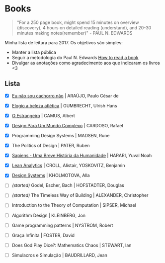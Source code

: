 # Books

> "For a 250 page book, might spend 15 minutes on overview (discovery), 4 hours on detailed reading (understand), and 20-30 minutes making notes(remember)" - PAUL N. EDWARDS


Minha lista de leitura para 2017. Os objetivos são simples:

* Manter a lista pública
* Seguir a metodologia do Paul N. Edwards [How to read a book](http://pne.people.si.umich.edu/PDF/howtoread.pdf)
* Divulgar as anotações como agradecimento aos que indicaram os livros <3

## Lista

- [x] [Eu não sou cachorro não](2017-03-05.md) | ARAÚJO, Paulo César de
- [x] [Elogio a beleza atlética](2017-03-18.md) | GUMBRECHT, Ulrish Hans
- [x] [O Estrangeiro](2017-04-20.md) | CAMUS, Albert
- [x] [Design Para Um Mundo Complexo](2017-07-16.md) | CARDOSO, Rafael
- [x] Programming Design Systems | MADSEN, Rune
- [x] The Politics of Design | PATER, Ruben 
- [x] [Sapiens - Uma Breve História da Humanidade](2017-09-28.md) | HARARI, Yuval Noah
- [x] [Lean Analytics](2017-12-02.md) | CROLL, Alistair, YOSKOVITZ, Benjamin
- [x] [Design Systems](2017-12-18.md) | KHOLMOTOVA, Alla
- [ ] _(started)_ Godel, Escher, Bach | HOFSTADTER, Douglas 
- [ ] _(started)_ The Timeless Way of Building | ALEXANDER, Christopher


- [ ] Introduction to the Theory of Computation | SIPSER, Michael
- [ ] Algorithm Design | KLEINBERG, Jon
- [ ] Game programming patterns | NYSTROM, Robert
- [ ] Graça Infinita | FOSTER, David
- [ ] Does God Play Dice?: Mathematics Chaos | STEWART, Ian
- [ ] Simulacros e Simulação | BAUDRILLARD, Jean
